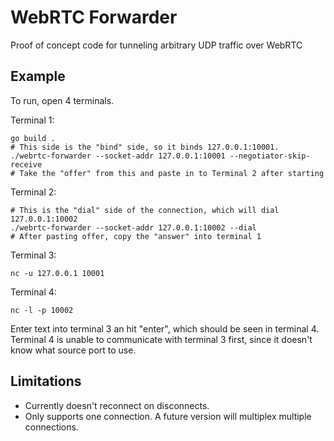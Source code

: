 # WebRTC Forwarder

Proof of concept code for tunneling arbitrary UDP traffic over WebRTC

## Example
To run, open 4 terminals.

Terminal 1:
```
go build .
# This side is the "bind" side, so it binds 127.0.0.1:10001.
./webrtc-forwarder --socket-addr 127.0.0.1:10001 --negotiator-skip-receive
# Take the "offer" from this and paste in to Terminal 2 after starting
```

Terminal 2:
```
# This is the "dial" side of the connection, which will dial 127.0.0.1:10002
./webrtc-forwarder --socket-addr 127.0.0.1:10002 --dial
# After pasting offer, copy the "answer" into terminal 1
```

Terminal 3:
```
nc -u 127.0.0.1 10001
```

Terminal 4:
```
nc -l -p 10002
```

Enter text into terminal 3 an hit "enter", which should be seen in terminal 4. Terminal 4 is unable to communicate with terminal 3 first, since it doesn't know what source port to use.

## Limitations
- Currently doesn't reconnect on disconnects.
- Only supports one connection. A future version will multiplex multiple connections.

